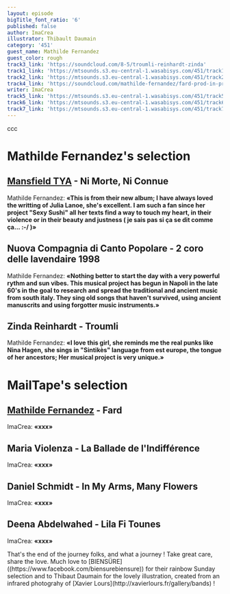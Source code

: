 ```yaml
---
layout: episode
bigTitle_font_ratio: '6'
published: false
author: ImaCrea
illustrator: Thibault Daumain
category: '451'
guest_name: Mathilde Fernandez
guest_color: rough
track3_link: 'https://soundcloud.com/8-5/troumli-reinhardt-zinda'
track1_link: 'https://mtsounds.s3.eu-central-1.wasabisys.com/451/track1.mp3'
track2_link: 'https://mtsounds.s3.eu-central-1.wasabisys.com/451/track2.mp3'
track4_link: 'https://soundcloud.com/mathilde-fernandez/fard-prod-in-progress'
writer: ImaCrea
track5_link: 'https://mtsounds.s3.eu-central-1.wasabisys.com/451/track5.mp3'
track6_link: 'https://mtsounds.s3.eu-central-1.wasabisys.com/451/track6.mp3'
track7_link: 'https://mtsounds.s3.eu-central-1.wasabisys.com/451/track7.mp3'
---
```


<p id="introduction">ccc</p>


# Mathilde Fernandez's selection

## [Mansfield TYA](https://www.instagram.com/chaama_z/) - Ni Morte, Ni Connue
Mathilde Fernandez: **«**This is from their new album; I have always loved the writting of Julia Lanoe, she's excellent. I am such a fan since her project "Sexy Sushi" all her texts find a way to touch my heart, in their violence or in their beauty and justness ( je sais pas si ça se dit comme ça... :-/ )**»**


## Nuova Compagnia di Canto Popolare - 2 coro delle lavendaire 1998
Mathilde Fernandez: **«**Nothing better to start the day with a very powerful rythm and sun vibes. This musical project has begun in Napoli in the late 60's in the goal to research and spread the traditional and ancient music from south italy. They sing old songs that haven't survived, using ancient manuscrits and using forgotter music instruments.**»**

## Zinda Reinhardt - Troumli
Mathilde Fernandez: **«**I love this girl, she reminds me the real punks like Nina Hagen, she sings in "Sintikès" language from est europe, the tongue of her ancestors; Her musical project is very unique.**»**

# MailTape's selection

## [Mathilde Fernandez](https://mathildefernandez.bandcamp.com/) - Fard
ImaCrea: **«**xxx**»**

## Maria Violenza - La Ballade de l'Indifférence
ImaCrea: **«**xxx**»**

## Daniel Schmidt - In My Arms, Many Flowers
ImaCrea: **«**xxx**»**

## Deena Abdelwahed - Lila Fi Tounes
ImaCrea: **«**xxx**»**

<p id="outroduction">That's the end of the journey folks, and what a journey ! Take great care, share the love. Much love to [BIENSÜRE]((https://www.facebook.com/biensurebiensure)) for their rainbow Sunday selection and to Thibaut Daumain for the lovely illustration, created from an infrared photograhy of [Xavier Lours](http://xavierlours.fr/gallery/bands) !</p>
